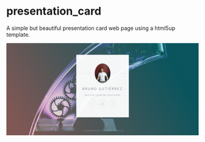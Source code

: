 # presentation_card
A simple but beautiful presentation card web page using a html5up template.

![alt text](https://github.com/BrunoGupa/presentation_card/blob/main/webpage.png)
